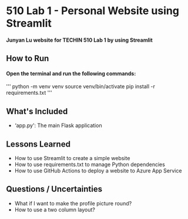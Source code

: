 # 510 Lab 1 - Personal Website using Streamlit
#### Junyan Lu website for TECHIN 510 Lab 1 by using Streamlit
## How to Run

#### Open the terminal and run the following commands:

'''
python -m venv venv
source venv/bin/activate
pip install -r requirements.txt
'''

## What's Included

- ‘app.py': The main Flask application

## Lessons Learned

-  How to use Streamlit to create a simple website
-  How to use requirements.txt to manage Python dependencies
-  How to use GitHub Actions to deploy a website to Azure App Service


## Questions / Uncertainties

-  What if I want to make the profile picture round?
-  How to use a two column layout?